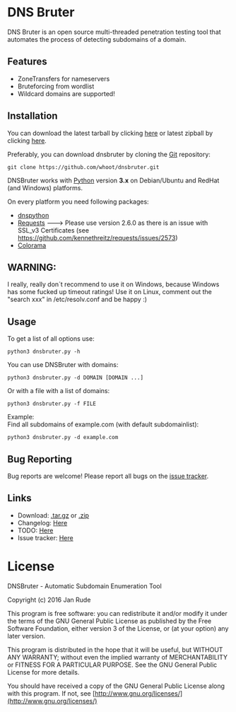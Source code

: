 DNS Bruter
=========

DNS Bruter is an open source multi-threaded penetration testing tool that automates the process of detecting subdomains of a domain.<br>

Features
----

* ZoneTransfers for nameservers
* Bruteforcing from wordlist
* Wildcard domains are supported!

Installation
----

You can download the latest tarball by clicking [here](https://github.com/whoot/dnsbruter/tarball/master) or latest zipball by clicking  [here](https://github.com/whoot/dnsbruter/zipball/master).

Preferably, you can download dnsbruter by cloning the [Git](https://github.com/whoot/dnsbruter) repository:

    git clone https://github.com/whoot/dnsbruter.git

DNSBruter works with [Python](http://www.python.org/download/) version **3.x** on Debian/Ubuntu and RedHat (and Windows) platforms.

On every platform you need following packages:

* [dnspython](http://www.dnspython.org/)
* [Requests](https://pypi.python.org/pypi/requests/) 
    ---> Please use version 2.6.0 as there is an issue with SSL_v3 Certificates (see https://github.com/kennethreitz/requests/issues/2573)
* [Colorama](https://pypi.python.org/pypi/colorama)

WARNING: 
----
I really, really don´t recommend to use it on Windows, because Windows has some fucked up timeout ratings!
Use it on Linux, comment out the "search xxx" in /etc/resolv.conf and be happy :) 

Usage
----

To get a list of all options use:

    python3 dnsbruter.py -h

You can use DNSBruter with domains:

	python3 dnsbruter.py -d DOMAIN [DOMAIN ...]

Or with a file with a list of domains:

	python3 dnsbruter.py -f FILE

Example:<br>
Find all subdomains of example.com (with default subdomainlist):

	python3 dnsbruter.py -d example.com

Bug Reporting
----
Bug reports are welcome! Please report all bugs on the [issue tracker](https://github.com/whoot/dnsbruter/issues).

Links
----

* Download: [.tar.gz](https://github.com/whoot/dnsbruter/tarball/master) or [.zip](https://github.com/whoot/dnsbruter/archive/master.zip)
* Changelog: [Here](https://github.com/whoot/dnsbruter/blob/master/doc/ChangeLog.md)
* TODO: [Here](https://github.com/whoot/dnsbruter/blob/master/doc/TODO.md)
* Issue tracker: [Here](https://github.com/whoot/dnsbruter/issues)

# License

DNSBruter - Automatic Subdomain Enumeration Tool

Copyright (c) 2016 Jan Rude

This program is free software: you can redistribute it and/or modify
it under the terms of the GNU General Public License as published by
the Free Software Foundation, either version 3 of the License, or
(at your option) any later version.

This program is distributed in the hope that it will be useful,
but WITHOUT ANY WARRANTY; without even the implied warranty of
MERCHANTABILITY or FITNESS FOR A PARTICULAR PURPOSE.  See the
GNU General Public License for more details.

You should have received a copy of the GNU General Public License
along with this program.  If not, see [http://www.gnu.org/licenses/](http://www.gnu.org/licenses/)
